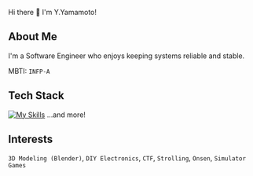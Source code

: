 Hi there 👋 I'm Y.Yamamoto!

## About Me
I'm a Software Engineer who enjoys keeping systems reliable and stable.

MBTI: `INFP-A`

## Tech Stack
[![My Skills](https://skillicons.dev/icons?i=react,ts,nodejs,tailwind,vitest,py,aws,gcp)](https://skillicons.dev) …and more!

## Interests
`3D Modeling (Blender)`, `DIY Electronics`, `CTF`, `Strolling`, `Onsen`, `Simulator Games`
